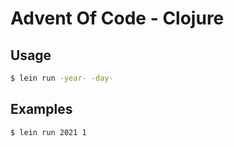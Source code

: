 # Advent Of Code - Clojure

## Usage

``` sh
$ lein run -year- -day-
```

## Examples

``` sh
$ lein run 2021 1
```
